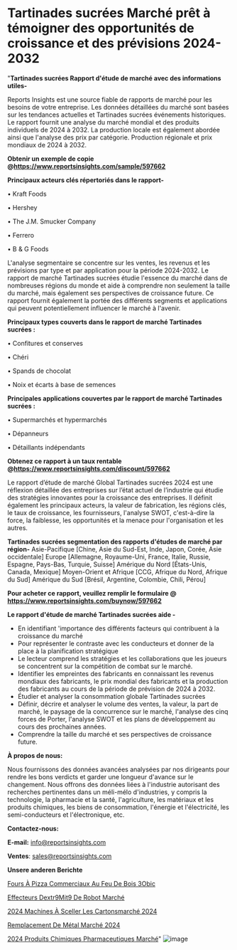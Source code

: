 # Tartinades sucrées Marché prêt à témoigner des opportunités de croissance et des prévisions 2024-2032

"<strong>Tartinades sucrées Rapport d'étude de marché avec des informations utiles-</strong>

Reports Insights est une source fiable de rapports de marché pour les besoins de votre entreprise. Les données détaillées du marché sont basées sur les tendances actuelles et Tartinades sucrées événements historiques. Le rapport fournit une analyse du marché mondial et des produits individuels de 2024 à 2032. La production locale est également abordée ainsi que l'analyse des prix par catégorie. Production régionale et prix mondiaux de 2024 à 2032.

<strong><b>Obtenir un exemple de copie @</b></strong><a href=https://www.reportsinsights.com/sample/597662><strong><b>https://www.reportsinsights.com/sample/597662</b></strong></a>

<b>Principaux acteurs clés répertoriés dans le rapport-</b>

<b> </b>• Kraft Foods

• Hershey

• The J.M. Smucker Company

• Ferrero

• B & G Foods

L'analyse segmentaire se concentre sur les ventes, les revenus et les prévisions par type et par application pour la période 2024-2032. Le rapport de marché Tartinades sucrées étudie l'essence du marché dans de nombreuses régions du monde et aide à comprendre non seulement la taille du marché, mais également ses perspectives de croissance future. Ce rapport fournit également la portée des différents segments et applications qui peuvent potentiellement influencer le marché à l'avenir.

<strong>Principaux types couverts dans le rapport de marché Tartinades sucrées :</strong>

• Confitures et conserves

• Chéri

• Spands de chocolat

• Noix et écarts à base de semences

<strong>Principales applications couvertes par le rapport de marché Tartinades sucrées :</strong>

• Supermarchés et hypermarchés

• Dépanneurs

• Détaillants indépendants

<strong><b>Obtenez ce rapport à un taux rentable @</b></strong><a href=https://www.reportsinsights.com/discount/597662><strong><b>https://www.reportsinsights.com/discount/597662</b></strong></a>

Le rapport d’étude de marché Global Tartinades sucrées 2024 est une réflexion détaillée des entreprises sur l’état actuel de l’industrie qui étudie des stratégies innovantes pour la croissance des entreprises. Il définit également les principaux acteurs, la valeur de fabrication, les régions clés, le taux de croissance, les fournisseurs, l'analyse SWOT, c'est-à-dire la force, la faiblesse, les opportunités et la menace pour l'organisation et les autres.

<strong>Tartinades sucrées segmentation des rapports d'études de marché par région-</strong>
Asie-Pacifique [Chine, Asie du Sud-Est, Inde, Japon, Corée, Asie occidentale]
Europe [Allemagne, Royaume-Uni, France, Italie, Russie, Espagne, Pays-Bas, Turquie, Suisse]
Amérique du Nord [États-Unis, Canada, Mexique]
Moyen-Orient et Afrique [CCG, Afrique du Nord, Afrique du Sud]
Amérique du Sud [Brésil, Argentine, Colombie, Chili, Pérou]

<strong>Pour acheter ce rapport, veuillez remplir le formulaire @   <a href=https://www.reportsinsights.com/buynow/597662>https://www.reportsinsights.com/buynow/597662</a></strong>

<strong>Le rapport d'étude de marché Tartinades sucrées aide -</strong>
<ul>
  <li>En identifiant 'importance des différents facteurs qui contribuent à la croissance du marché</li>
  <li>Pour représenter le contraste avec les conducteurs et donner de la place à la planification stratégique</li>
  <li>Le lecteur comprend les stratégies et les collaborations que les joueurs se concentrent sur la compétition de combat sur le marché.</li>
  <li>Identifier les empreintes des fabricants en connaissant les revenus mondiaux des fabricants, le prix mondial des fabricants et la production des fabricants au cours de la période de prévision de 2024 à 2032.</li>
  <li>Étudier et analyser la consommation globale Tartinades sucrées</li>
  <li>Définir, décrire et analyser le volume des ventes, la valeur, la part de marché, le paysage de la concurrence sur le marché, l'analyse des cinq forces de Porter, l'analyse SWOT et les plans de développement au cours des prochaines années.</li>
  <li>Comprendre la taille du marché et ses perspectives de croissance future.</li>
</ul>
<strong>À propos de nous:</strong>

Nous fournissons des données avancées analysées par nos dirigeants pour rendre les bons verdicts et garder une longueur d'avance sur le changement. Nous offrons des données liées à l'industrie autorisant des recherches pertinentes dans un méli-mélo d'industries, y compris la technologie, la pharmacie et la santé, l'agriculture, les matériaux et les produits chimiques, les biens de consommation, l'énergie et l'électricité, les semi-conducteurs et l'électronique, etc.

<strong>Contactez-nous:</strong>

<strong>E-mail:</strong> <a href=mailto:info@reportsinsights.com>info@reportsinsights.com</a>

<strong>Ventes</strong>: <a href=mailto:sales@reportsinsights.com>sales@reportsinsights.com</a>

<strong>Unsere anderen Berichte</strong>

<a href=https://www.linkedin.com/pulse/fours-à-pizza-commerciaux-au-feu-de-bois-3obic/>Fours À Pizza Commerciaux Au Feu De Bois 3Obic</a>

<a href=https://www.linkedin.com/pulse/effecteurs-dextr%C3%A9mit%C3%A9-de-robot-march%C3%A9-la-taille-evudc/>Effecteurs Dextr9Mit9 De Robot Marché</a>

<a href=https://www.linkedin.com/pulse/2024-machines-à-sceller-les-cartonsmarché-segmentation-s83sc/>2024 Machines À Sceller Les Cartonsmarché 2024</a>

<a href=https://www.linkedin.com/pulse/remplacement-de-métal-marché-aperçus-dune-dtcpc/>Remplacement De Métal Marché 2024</a>

<a href=https://www.linkedin.com/pulse/2024-produits-chimiques-pharmaceutiques-march%C3%A9-65dpc/>2024 Produits Chimiques Pharmaceutiques Marché</a>"
![image](https://github.com/gayatrid12/RItrends/assets/158473851/b6c0b209-027e-4bc9-9b95-f7c5819d053e)
